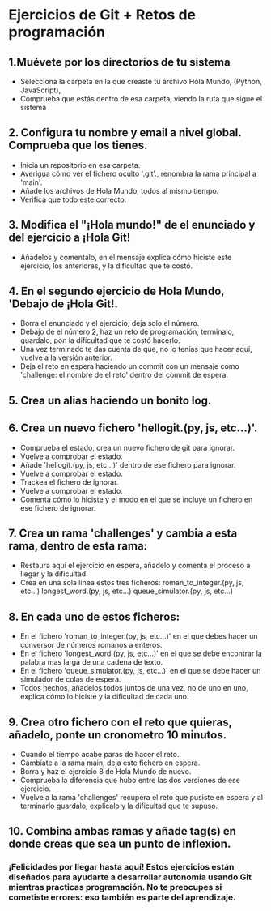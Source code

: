 # Ejercicios de Git + Retos de programación

## 1.Muévete por los directorios de tu sistema
- Selecciona la carpeta en la que creaste tu archivo Hola Mundo, (Python, JavaScript),
- Comprueba que estás dentro de esa carpeta, viendo la ruta que sigue el sistema
## 2. Configura tu nombre y email a nivel global. Comprueba que los tienes.
- Inicia un repositorio en esa carpeta.
- Averigua cómo ver el fichero oculto '.git'., renombra la rama principal a 'main'.
- Añade los archivos de Hola Mundo, todos al mismo tiempo.
- Verifica que todo este correcto.
## 3. Modifica el "¡Hola mundo!" de el enunciado y del ejercicio a ¡Hola Git! 
 - Añadelos y comentalo, en el mensaje explica cómo  hiciste este ejercicio, los anteriores, y la dificultad que te costó.
## 4. En el segundo ejercicio de Hola Mundo, 'Debajo de ¡Hola Git!.
- Borra el enunciado y el ejercicio, deja solo el número. 
- Debajo de el número 2, haz un reto de programación, terminalo, guardalo, pon la dificultad que te costó hacerlo.
- Una vez terminado te das cuenta de que, no lo tenías que hacer aquí, vuelve a la versión anterior.
- Deja el reto en espera haciendo un commit con un mensaje como 'challenge: el nombre de el reto' dentro del commit de espera.   
## 5. Crea un alias haciendo un bonito log.
## 6. Crea un nuevo fichero 'hellogit.(py, js, etc...)'.
- Comprueba el estado, crea un nuevo fichero de git para ignorar.
- Vuelve a comprobar el estado.
- Añade 'hellogit.(py, js, etc...)' dentro de ese fichero para ignorar.
- Vuelve a comprobar el estado.
- Trackea el fichero de ignorar.
- Vuelve a comprobar el estado.
- Comenta cómo lo hiciste y el modo en el que se incluye un fichero en ese fichero de ignorar.
## 7. Crea un rama 'challenges' y cambia a esta rama, dentro de esta rama:
- Restaura aquí el ejercicio en espera, añadelo y comenta el proceso a llegar y la dificultad.
- Crea en una sola linea estos tres ficheros: roman_to_integer.(py, js, etc...) longest_word.(py, js, etc...) queue_simulator.(py, js, etc...)
## 8. En cada uno de estos ficheros:
- En el fichero 'roman_to_integer.(py, js, etc...)' en el que debes hacer un conversor de números romanos a enteros.
- En el fichero 'longest_word.(py, js, etc...)' en el que se debe encontrar la palabra mas larga de una cadena de texto.
- En el fichero 'queue_simulator.(py, js, etc...)' en el que se debe hacer un simulador de colas de espera.
- Todos hechos, añadelos todos juntos de una vez, no de uno en uno, explica cómo lo hiciste y la dificultad de cada uno.
## 9. Crea otro fichero con el reto que quieras, añadelo, ponte un cronometro 10 minutos.
- Cuando el tiempo acabe paras de hacer el reto.
- Cámbiate a la rama main, deja este fichero en espera.
- Borra y haz el ejercicio 8 de Hola Mundo de nuevo.
- Comprueba la diferencia que hubo entre las dos versiones de ese ejercicio.
- Vuelve a la rama 'challenges' recupera el reto que pusiste en espera y al terminarlo guardalo, explicalo y la dificultad que te supuso.
## 10. Combina ambas ramas y añade tag(s) en donde creas que sea un punto de inflexion.

### ¡Felicidades por llegar hasta aquí! Estos ejercicios están diseñados para ayudarte a desarrollar autonomía usando Git mientras practicas programación. No te preocupes si cometiste errores: eso también es parte del aprendizaje.
